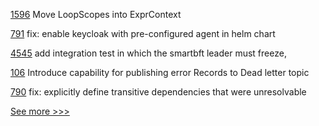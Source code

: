 
[1596](https://github.com/hyperledger/solang/pull/1596) Move LoopScopes into ExprContext

[791](https://github.com/hyperledger-labs/open-enterprise-agent/pull/791) fix: enable keycloak with pre-configured agent in helm chart

[4545](https://github.com/hyperledger/fabric/pull/4545) add integration test in which the smartbft leader must freeze,

[106](https://github.com/hyperledger-labs/hlf-connector/pull/106) Introduce capability for publishing error Records to Dead letter topic

[790](https://github.com/hyperledger-labs/open-enterprise-agent/pull/790) fix: explicitly define transitive dependencies that were unresolvable


[See more >>>](https://start-here.hyperledger.org/pull-requests)
